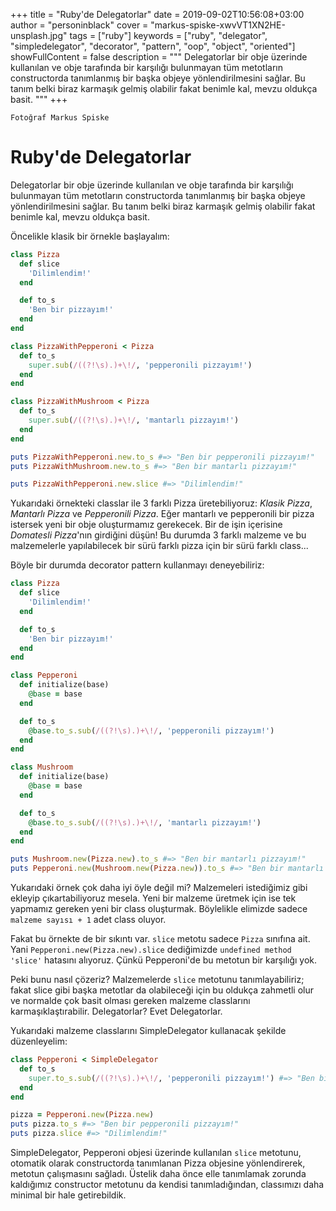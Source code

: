 +++
title = "Ruby'de Delegatorlar"
date = 2019-09-02T10:56:08+03:00
author = "personinblack"
cover = "markus-spiske-xwvVT1XN2HE-unsplash.jpg"
tags = ["ruby"]
keywords = ["ruby", "delegator", "simpledelegator", "decorator", "pattern", "oop", "object", "oriented"]
showFullContent = false
description = """
Delegatorlar bir obje üzerinde kullanılan ve obje tarafında bir karşılığı bulunmayan tüm
metotların constructorda tanımlanmış bir başka objeye yönlendirilmesini sağlar. Bu tanım
belki biraz karmaşık gelmiş olabilir fakat benimle kal, mevzu oldukça basit.
"""
+++

    Fotoğraf Markus Spiske

# Ruby'de Delegatorlar

Delegatorlar bir obje üzerinde kullanılan ve obje tarafında bir karşılığı bulunmayan tüm
metotların constructorda tanımlanmış bir başka objeye yönlendirilmesini sağlar. Bu tanım
belki biraz karmaşık gelmiş olabilir fakat benimle kal, mevzu oldukça basit.

Öncelikle klasik bir örnekle başlayalım:

```ruby
class Pizza
  def slice
    'Dilimlendim!'
  end

  def to_s
    'Ben bir pizzayım!'
  end
end

class PizzaWithPepperoni < Pizza
  def to_s
    super.sub(/((?!\s).)+\!/, 'pepperonili pizzayım!')
  end
end

class PizzaWithMushroom < Pizza
  def to_s
    super.sub(/((?!\s).)+\!/, 'mantarlı pizzayım!')
  end
end

puts PizzaWithPepperoni.new.to_s #=> "Ben bir pepperonili pizzayım!"
puts PizzaWithMushroom.new.to_s #=> "Ben bir mantarlı pizzayım!"

puts PizzaWithPepperoni.new.slice #=> "Dilimlendim!"
```

Yukarıdaki örnekteki classlar ile 3 farklı Pizza üretebiliyoruz:
*Klasik Pizza*, *Mantarlı Pizza* ve *Pepperonili Pizza*. Eğer mantarlı ve pepperonili bir
pizza istersek yeni bir obje oluşturmamız gerekecek. Bir de işin içerisine *Domatesli
Pizza*'nın girdiğini düşün! Bu durumda 3 farklı malzeme ve bu malzemelerle yapılabilecek
bir sürü farklı pizza için bir sürü farklı class...

Böyle bir durumda decorator pattern kullanmayı deneyebiliriz:

```ruby
class Pizza
  def slice
    'Dilimlendim!'
  end

  def to_s
    'Ben bir pizzayım!'
  end
end

class Pepperoni
  def initialize(base)
    @base = base
  end

  def to_s
    @base.to_s.sub(/((?!\s).)+\!/, 'pepperonili pizzayım!')
  end
end

class Mushroom
  def initialize(base)
    @base = base
  end

  def to_s
    @base.to_s.sub(/((?!\s).)+\!/, 'mantarlı pizzayım!')
  end
end

puts Mushroom.new(Pizza.new).to_s #=> "Ben bir mantarlı pizzayım!"
puts Pepperoni.new(Mushroom.new(Pizza.new)).to_s #=> "Ben bir mantarlı pepperonili pizzayım!"
```

Yukarıdaki örnek çok daha iyi öyle değil mi? Malzemeleri istediğimiz gibi ekleyip
çıkartabiliyoruz mesela. Yeni bir malzeme üretmek için ise tek yapmamız gereken yeni bir
class oluşturmak. Böylelikle elimizde sadece `malzeme sayısı + 1` adet class oluyor.

Fakat bu örnekte de bir sıkıntı var. `slice` metotu sadece `Pizza` sınıfına ait. Yani
`Pepperoni.new(Pizza.new).slice` dediğimizde `undefined method 'slice'` hatasını
alıyoruz. Çünkü Pepperoni'de bu metotun bir karşılığı yok.

Peki bunu nasıl çözeriz? Malzemelerde `slice` metotunu tanımlayabiliriz; fakat slice gibi
başka metotlar da olabileceği için bu oldukça zahmetli olur ve normalde çok basit olması
gereken malzeme classlarını karmaşıklaştırabilir. Delegatorlar? Evet Delegatorlar.

Yukarıdaki malzeme classlarını SimpleDelegator kullanacak şekilde düzenleyelim:

```ruby
class Pepperoni < SimpleDelegator
  def to_s
    super.to_s.sub(/((?!\s).)+\!/, 'pepperonili pizzayım!') #=> "Ben bir pepperonili pizzayım!"
  end
end

pizza = Pepperoni.new(Pizza.new)
puts pizza.to_s #=> "Ben bir pepperonili pizzayım!"
puts pizza.slice #=> "Dilimlendim!"
```

SimpleDelegator, Pepperoni objesi üzerinde kullanılan `slice` metotunu, otomatik olarak
constructorda tanımlanan Pizza objesine yönlendirerek, metotun çalışmasını sağladı.
Üstelik daha önce elle tanımlamak zorunda kaldığımız constructor metotunu da kendisi
tanımladığından, classımızı daha minimal bir hale getirebildik.
